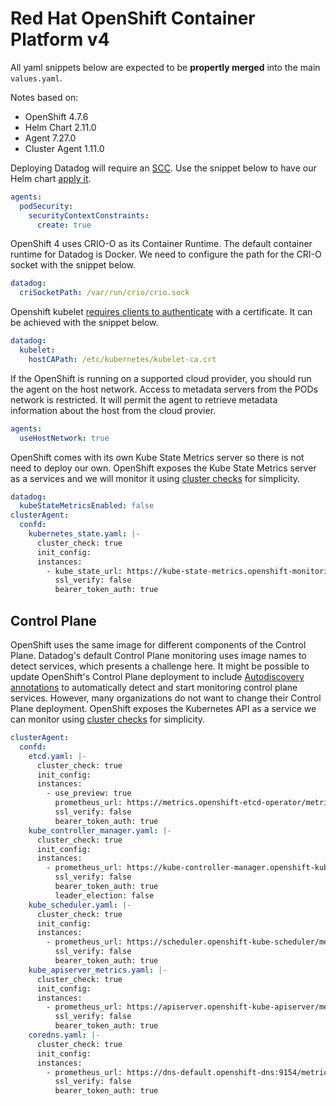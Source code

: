 # Red Hat OpenShift Container Platform v4

All yaml snippets below are expected to be **propertly merged** into the main `values.yaml`.

Notes based on:

- OpenShift 4.7.6
- Helm Chart 2.11.0
- Agent 7.27.0
- Cluster Agent 1.11.0

Deploying Datadog will require an [SCC](https://docs.openshift.com/container-platform/4.5/authentication/managing-security-context-constraints.html). Use the snippet below to have our Helm chart [apply it](https://docs.datadoghq.com/integrations/openshift/?tab=helm#configuration).

```yaml
agents:
  podSecurity:
    securityContextConstraints:
      create: true
```

OpenShift 4 uses CRIO-O as its Container Runtime. The default container runtime for Datadog is Docker.  We need to configure the path for the CRI-O socket with the snippet below.

```yaml
datadog:
  criSocketPath: /var/run/crio/crio.sock
```

Openshift kubelet [requires clients to authenticate](https://kubernetes.io/docs/reference/command-line-tools-reference/kubelet-tls-bootstrapping/#client-and-serving-certificates) with a certificate. It can be achieved with the snippet below.

```yaml
datadog:
  kubelet:
    hostCAPath: /etc/kubernetes/kubelet-ca.crt
```

If the OpenShift is running on a supported cloud provider, you should run the agent on the host network. Access to metadata servers from the PODs network is restricted. It will permit the agent to retrieve metadata information about the host from the cloud provier.

```yaml
agents:
  useHostNetwork: true
```

OpenShift comes with its own Kube State Metrics server so there is not need to deploy our own. OpenShift exposes the Kube State Metrics server as a services and we will monitor it using [cluster checks](https://docs.datadoghq.com/agent/cluster_agent/clusterchecks/#static-configurations-in-files) for simplicity.

```yaml
datadog:
  kubeStateMetricsEnabled: false
clusterAgent:
  confd:
    kubernetes_state.yaml: |-
      cluster_check: true
      init_config:
      instances:
        - kube_state_url: https://kube-state-metrics.openshift-monitoring:8443/metrics
          ssl_verify: false
          bearer_token_auth: true
```

## Control Plane

OpenShift uses the same image for different components of the Control Plane. Datadog's default Control Plane monitoring uses image names to detect services, which presents a challenge here. It might be possible to update OpenShift's Control Plane deployment to include [Autodiscovery annotations](https://docs.datadoghq.com/agent/kubernetes/integrations/?tab=kubernetes#configuration) to automatically detect and start monitoring control plane services. However, many organizations do not want to change their Control Plane deployment.
OpenShift exposes the Kubernetes API as a service we can monitor using [cluster checks](https://docs.datadoghq.com/agent/cluster_agent/clusterchecks/#static-configurations-in-files) for simplicity.

```yaml
clusterAgent:
  confd:
    etcd.yaml: |-
      cluster_check: true
      init_config:
      instances:
        - use_preview: true
          prometheus_url: https://metrics.openshift-etcd-operator/metrics
          ssl_verify: false
          bearer_token_auth: true
    kube_controller_manager.yaml: |-
      cluster_check: true
      init_config:
      instances:
        - prometheus_url: https://kube-controller-manager.openshift-kube-controller-manager/metrics
          ssl_verify: false
          bearer_token_auth: true
          leader_election: false
    kube_scheduler.yaml: |-
      cluster_check: true
      init_config:
      instances:
        - prometheus_url: https://scheduler.openshift-kube-scheduler/metrics
          ssl_verify: false
          bearer_token_auth: true
    kube_apiserver_metrics.yaml: |-
      cluster_check: true
      init_config:
      instances:
        - prometheus_url: https://apiserver.openshift-kube-apiserver/metrics
          ssl_verify: false
          bearer_token_auth: true
    coredns.yaml: |-
      cluster_check: true
      init_config:
      instances:
        - prometheus_url: https://dns-default.openshift-dns:9154/metrics
          ssl_verify: false
          bearer_token_auth: true
```
